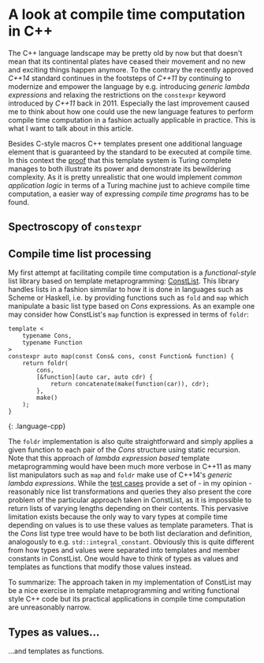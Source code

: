 # A look at compile time computation in C++

The C++ language landscape may be pretty old by now but that doesn't mean that its continental plates have ceased their movement and no new and exciting things happen anymore. To the contrary the recently approved _C++14_ standard continues in the footsteps of _C++11_ by continuing to modernize and empower the language by e.g. introducing _generic lambda expressions_ and relaxing the restrictions on the `constexpr` keyword introduced by _C++11_ back in 2011. Especially the last improvement caused me to think about how one could use the new language features to perform compile time computation in a fashion actually applicable in practice. This is what I want to talk about in this article.

Besides C-style macros C++ templates present one additional language element that is guaranteed by the standard to be executed at compile time. In this context the [proof] that this template system is Turing complete manages to both illustrate its power and demonstrate its bewildering complexity. As it is pretty unrealistic that one would implement _common application logic_ in terms of a Turing machine just to achieve compile time computation, a easier way of expressing _compile time programs_ has to be found.

## Spectroscopy of `constexpr`

## Compile time list processing

My first attempt at facilitating compile time computation is a _functional-style_ list library based on template metaprogramming: [ConstList]. This library handles lists in a fashion simmilar to how it is done in languages such as Scheme or Haskell, i.e. by providing functions such as `fold` and `map` which manipulate a basic list type based on _Cons_ expressions. As an example one may consider how ConstList's `map` function is expressed in terms of `foldr`:

~~~
template <
	typename Cons,
	typename Function
>
constexpr auto map(const Cons& cons, const Function& function) {
	return foldr(
		cons,
		[&function](auto car, auto cdr) {
			return concatenate(make(function(car)), cdr);
		},
		make()
	);
}
~~~
{: .language-cpp}

The `foldr` implementation is also quite straightforward and simply applies a given function to each pair of the _Cons_ structure using static recursion. Note that this approach of _lambda expression based_ template metaprogramming would have been much more verbose in C++11 as many list manipulators such as `map` and `foldr` make use of C++14's _generic lambda expressions_. While the [test cases] provide a set of - in my opinion - reasonably nice list transformations and queries they also present the core problem of the particular approach taken in ConstList, as it is impossible to return lists of varying lengths depending on their contents. This pervasive limitation exists because the only way to vary types at compile time depending on values is to use these values as template parameters. That is the _Cons_ list type tree would have to be both list declaration and definition, analogously to e.g. `std::integral_constant`. Obviously this is quite different from how types and values were separated into templates and member constants in ConstList. One would have to think of types as values and templates as functions that modify those values instead.

To summarize: The approach taken in my implementation of ConstList may be a nice exercise in template metaprogramming and writing functional style C++ code but its practical applications in compile time computation are unreasonably narrow.

## Types as values…

…and templates as functions.

[proof]: http://citeseerx.ist.psu.edu/viewdoc/summary?doi=10.1.1.14.3670
[ConstList]: /page/const_list/
[test cases]: https://github.com/KnairdA/ConstList/blob/master/test.cc
